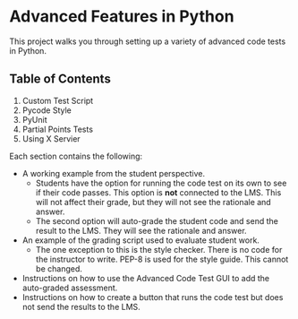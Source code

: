 # Advanced Features in Python

This project walks you through setting up a variety of advanced code tests in Python.

## Table of Contents

1) Custom Test Script
1) Pycode Style
1) PyUnit
1) Partial Points Tests
1) Using X Servier

Each section contains the following:
* A working example from the student perspective. 
  * Students have the option for running the code test on its own to see if their code passes. This option is **not** connected to the LMS. This will not affect their grade, but they will not see the rationale and answer. 
  * The second option will auto-grade the student code and send the result to the LMS. They will see the rationale and answer.
* An example of the grading script used to evaluate student work.
  * The one exception to this is the style checker. There is no code for the instructor to write. PEP-8 is used for the style guide. This cannot be changed.
* Instructions on how to use the Advanced Code Test GUI to add the auto-graded assessment.
* Instructions on how to create a button that runs the code test but does not send the results to the LMS.